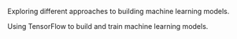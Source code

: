 Exploring different approaches to building machine learning models.

Using TensorFlow to build and train machine learning models.